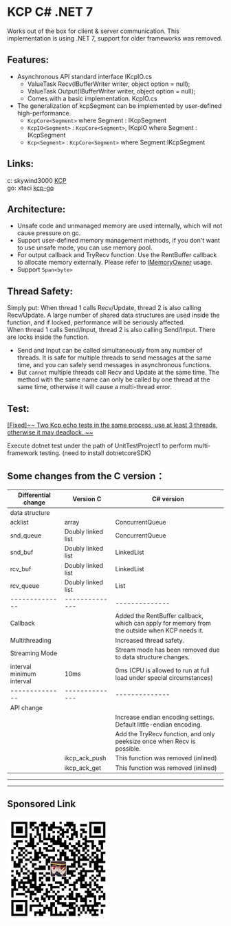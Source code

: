 # KCP C# .NET 7 
Works out of the box for client & server communication. This implementation is using .NET 7, support for older frameworks was removed.

## Features:

- Asynchronous API standard interface IKcpIO.cs
  - ValueTask Recv(IBufferWriter<byte> writer, object option = null);
  - ValueTask Output(IBufferWriter<byte> writer, object option = null);
  - Comes with a basic implementation.  KcpIO.cs
- The generalization of kcpSegment can be implemented by user-defined high-performance.
  - `KcpCore<Segment>`  where Segment : IKcpSegment
  - `KcpIO<Segment>` : `KcpCore<Segment>`, IKcpIO  where Segment : IKcpSegment
  - `Kcp<Segment>` : `KcpCore<Segment>` where Segment:IKcpSegment

## Links:

c: skywind3000 [KCP](https://github.com/skywind3000/kcp)  
go: xtaci [kcp-go](https://github.com/xtaci/kcp-go)  

## Architecture:

- Unsafe code and unmanaged memory are used internally, which will not cause pressure on gc.
- Support user-defined memory management methods, if you don't want to use unsafe mode, you can use memory pool.
- For output callback and TryRecv function. Use the RentBuffer callback to allocate memory externally. Please refer to [IMemoryOwner](https://docs.microsoft.com/en-us/dotnet/standard/memory-and-spans/memory-t-usage-guidelines) usage.
- Support `Span<byte>`

## Thread Safety:
Simply put: 
When thread 1 calls Recv/Update, thread 2 is also calling Recv/Update. A large number of shared data structures are used inside the function, and if locked, performance will be seriously affected.    
When thread 1 calls Send/Input, thread 2 is also calling Send/Input. There are locks inside the function.

- Send and Input can be called simultaneously from any number of threads. 
  It is safe for multiple threads to send messages at the same time, and you can safely send messages in asynchronous functions.  
- But `cannot` multiple threads call Recv and Update at the same time.
  The method with the same name can only be called by one thread at the same time, otherwise it will cause a multi-thread error. 

## Test:
[[Fixed]~~ Two Kcp echo tests in the same process, use at least 3 threads, otherwise it may deadlock.  ~~](Image/deadlock.jpg)

Execute dotnet test under the path of UnitTestProject1 to perform multi-framework testing.  (need to install dotnetcoreSDK)

## Some changes from the C version：

| Differential change        | Version C           | C# version                                                 |
| ---------------- | -------------- | ----------------------------------------------------- |
| data structure       |                |                                                       |
| acklist          | array          | ConcurrentQueue                                       |
| snd_queue        | Doubly linked list       | ConcurrentQueue                                       |
| snd_buf          | Doubly linked list      | LinkedList                                            |
| rcv_buf          | Doubly linked list       | LinkedList                                            |
| rcv_queue        | Doubly linked list      | List                                                  |
| --------------   | -------------- | --------------                                        |
| Callback        |                | Added the RentBuffer callback, which can apply for memory from the outside when KCP needs it. |
| Multithreading          |                | Increased thread safety.                                      |
| Streaming Mode          |                | Stream mode has been removed due to data structure changes.                    |
| interval minimum interval | 10ms           | 0ms (CPU is allowed to run at full load under special circumstances)                   |
| --------------   | -------------- | --------------                                        |
| API change         |                |                                                       |
|                  |                | Increase endian encoding settings. Default little-endian encoding.                    |
|                  |                | Add the TryRecv function, and only peeksize once when Recv is possible.         |
|                  | ikcp_ack_push  | This function was removed (inlined)                                |
|                  | ikcp_ack_get   | This function was removed (inlined)                                |


---
---
## Sponsored Link

![Alipay](https://github.com/KumoKyaku/KumoKyaku.github.io/blob/develop/source/_posts/%E5%9B%BE%E5%BA%8A/alipay.png)



